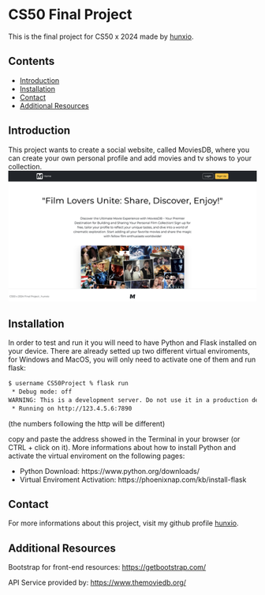 # CS50 Final Project

This is the final project for CS50 x 2024 made by <a href="https://www.github.com/hunxio/">hunxio</a>.

## Contents
- [Introduction](#introduction)
- [Installation](#installation)
- [Contact](#contact)
- [Additional Resources](#additional-resources)

## Introduction

This project wants to create a social website, called MoviesDB, where you can create your
own personal profile and add movies and tv shows to your collection.
<br>
<img src="static/media/frontpage-readme-presentation.png">

## Installation

In order to test and run it you will need to have Python and Flask installed on your device.
There are already setted up two different virtual enviroments, for Windows and MacOS,
you will only need to activate one of them and run flask:

```bash
$ username CS50Project % flask run
 * Debug mode: off
WARNING: This is a development server. Do not use it in a production deployment. Use a production WSGI server instead.
 * Running on http://123.4.5.6:7890
```
(the numbers following the http will be different)

copy and paste the address showed in the Terminal in your browser (or CTRL + click on it).
More informations about how to install Python and activate the virtual enviroment
on the following pages:
<ul>
<li>Python Download: https://www.python.org/downloads/ </li>
<li>Virtual Enviroment Activation: https://phoenixnap.com/kb/install-flask</li>
</ul>

## Contact

For more informations about this project, visit my github profile 
<a href="https://www.github.com/hunxio">hunxio</a>.

## Additional Resources

Bootstrap for front-end resources:
https://getbootstrap.com/

API Service provided by:
https://www.themoviedb.org/

